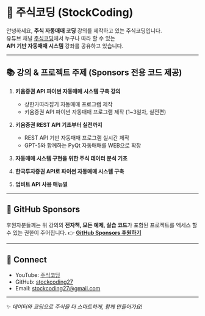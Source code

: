 # 👋 주식코딩 (StockCoding)

안녕하세요, **주식 자동매매 코딩** 강의를 제작하고 있는 주식코딩입니다.  
유튜브 채널 [주식코딩](https://www.youtube.com/@stock_coding)에서 누구나 따라 할 수 있는  
**API 기반 자동매매 시스템** 강좌를 공유하고 있습니다.

---

## 📚 강의 & 프로젝트 주제 (Sponsors 전용 코드 제공)
1. **키움증권 API 파이썬 자동매매 시스템 구축 강의**  
   - 상한가따라잡기 자동매매 프로그램 제작  
   - 키움증권 API 파이썬 자동매매 프로그램 제작 (1~3일차, 실전편)  

2. **키움증권 REST API 기초부터 실전까지**  
   - REST API 기반 자동매매 프로그램 실시간 제작  
   - GPT-5와 함께하는 PyQt 자동매매를 WEB으로 확장  

3. **자동매매 시스템 구현을 위한 주식 데이터 분석 기초**  

4. **한국투자증권 API로 파이썬 자동매매 시스템 구축**  

5. **업비트 API 사용 매뉴얼**  

---

## 🚀 GitHub Sponsors
후원자분들께는 위 강의의 **전자책, 모든 예제, 실습 코드**가 포함된 프로젝트를 엑세스 할 수 있는 권한이 주어집니다.
👉 [**GitHub Sponsors 후원하기**](https://github.com/sponsors/stockcoding27)

---

## 🔗 Connect
- YouTube: [주식코딩](https://www.youtube.com/@stockcoding27)  
- GitHub: [stockcoding27](https://github.com/stockcoding27)  
- Email: stockcoding27@gmail.com  

---

✨ *데이터와 코딩으로 주식을 더 스마트하게, 함께 만들어가요!*
